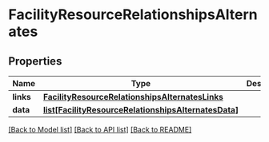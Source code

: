 # FacilityResourceRelationshipsAlternates

## Properties
Name | Type | Description | Notes
------------ | ------------- | ------------- | -------------
**links** | [**FacilityResourceRelationshipsAlternatesLinks**](FacilityResourceRelationshipsAlternatesLinks.md) |  | [optional] 
**data** | [**list[FacilityResourceRelationshipsAlternatesData]**](FacilityResourceRelationshipsAlternatesData.md) |  | [optional] 

[[Back to Model list]](../README.md#documentation-for-models) [[Back to API list]](../README.md#documentation-for-api-endpoints) [[Back to README]](../README.md)


